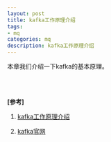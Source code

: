 ```yaml
---
layout: post
title: kafka工作原理介绍
tags:
- mq
categories: mq
description: kafka工作原理介绍
---
```


本章我们介绍一下kafka的基本原理。



<!-- more -->








<br />
<br />

**[参考]**


1. [kafka工作原理介绍](https://blog.csdn.net/qq_29186199/article/details/80827085)

2. [kafka官网](https://kafka.apache.org/)

<br />
<br />
<br />

